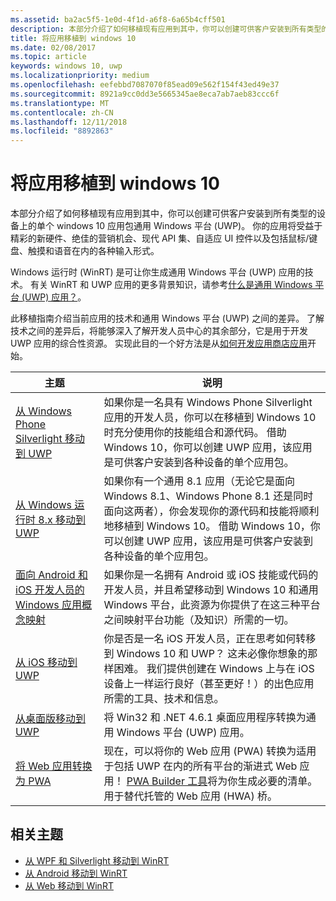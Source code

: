 ```yaml
---
ms.assetid: ba2ac5f5-1e0d-4f1d-a6f8-6a65b4cff501
description: 本部分介绍了如何移植现有应用到其中，你可以创建可供客户安装到所有类型的设备上的单个 windows 10 应用包通用 Windows 平台 (UWP)。 你的应用将受益于精彩的新硬件、绝佳的营销机会、现代 API 集、自适应 UI 控件以及包括鼠标/键盘、触摸和语音在内的各种输入形式。
title: 将应用移植到 windows 10
ms.date: 02/08/2017
ms.topic: article
keywords: windows 10, uwp
ms.localizationpriority: medium
ms.openlocfilehash: eefebbd7087070f85ead09e562f154f43ed49e37
ms.sourcegitcommit: 8921a9cc0dd3e5665345ae8eca7ab7aeb83ccc6f
ms.translationtype: MT
ms.contentlocale: zh-CN
ms.lasthandoff: 12/11/2018
ms.locfileid: "8892863"
---
```

# <a name="porting-apps-to-windows10"></a>将应用移植到 windows 10


本部分介绍了如何移植现有应用到其中，你可以创建可供客户安装到所有类型的设备上的单个 windows 10 应用包通用 Windows 平台 (UWP)。 你的应用将受益于精彩的新硬件、绝佳的营销机会、现代 API 集、自适应 UI 控件以及包括鼠标/键盘、触摸和语音在内的各种输入形式。

Windows 运行时 (WinRT) 是可让你生成通用 Windows 平台 (UWP) 应用的技术。 有关 WinRT 和 UWP 应用的更多背景知识，请参考[什么是通用 Windows 平台 (UWP) 应用？](https://msdn.microsoft.com/library/windows/apps/dn726767)。

此移植指南介绍当前应用的技术和通用 Windows 平台 (UWP) 之间的差异。 了解技术之间的差异后，将能够深入了解开发人员中心的其余部分，它是用于开发 UWP 应用的综合性资源。 实现此目的一个好方法是从[如何开发应用商店应用](https://msdn.microsoft.com/library/windows/apps/dn726537)开始。

| 主题 | 说明 |
|-------|-------------|
| [从 Windows Phone Silverlight 移动到 UWP](wpsl-to-uwp-root.md) | 如果你是一名具有 Windows Phone Silverlight 应用的开发人员，你可以在移植到 Windows 10 时充分使用你的技能组合和源代码。 借助 Windows 10，你可以创建 UWP 应用，该应用是可供客户安装到各种设备的单个应用包。 |
| [从 Windows 运行时 8.x 移动到 UWP](w8x-to-uwp-root.md) | 如果你有一个通用 8.1 应用（无论它是面向 Windows 8.1、Windows Phone 8.1 还是同时面向这两者），你会发现你的源代码和技能将顺利地移植到 Windows 10。 借助 Windows 10，你可以创建 UWP 应用，该应用是可供客户安装到各种设备的单个应用包。 |
| [面向 Android 和 iOS 开发人员的 Windows 应用概念映射](android-ios-uwp-map.md) | 如果你是一名拥有 Android 或 iOS 技能或代码的开发人员，并且希望移动到 Windows 10 和通用 Windows 平台，此资源为你提供了在这三种平台之间映射平台功能（及知识）所需的一切。 |
| [从 iOS 移动到 UWP](ios-to-uwp-root.md) | 你是否是一名 iOS 开发人员，正在思考如何转移到 Windows 10 和 UWP？ 这未必像你想象的那样困难。 我们提供创建在 Windows 上与在 iOS 设备上一样运行良好（甚至更好！）的出色应用所需的工具、技术和信息。 |
| [从桌面版移动到 UWP](desktop-to-uwp-root.md) | 将 Win32 和 .NET 4.6.1 桌面应用程序转换为通用 Windows 平台 (UWP) 应用。 |
| [将 Web 应用转换为 PWA](https://docs.microsoft.com/microsoft-edge/progressive-web-apps) | 现在，可以将你的 Web 应用 (PWA) 转换为适用于包括 UWP 在内的所有平台的渐进式 Web 应用！ [PWA Builder 工具](https://www.pwabuilder.com)将为你生成必要的清单。 用于替代托管的 Web 应用 (HWA) 桥。 |

## <a name="related-topics"></a>相关主题

* [从 WPF 和 Silverlight 移动到 WinRT](https://msdn.microsoft.com/library/windows/apps/dn263237)
* [从 Android 移动到 WinRT](https://msdn.microsoft.com/library/windows/apps/jj945421)
* [从 Web 移动到 WinRT](https://msdn.microsoft.com/library/windows/apps/hh465151)
